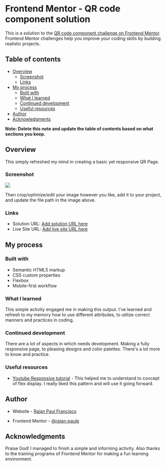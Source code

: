 # Frontend Mentor - QR code component solution

This is a solution to the [QR code component challenge on Frontend Mentor](https://www.frontendmentor.io/challenges/qr-code-component-iux_sIO_H). Frontend Mentor challenges help you improve your coding skills by building realistic projects. 

## Table of contents

- [Overview](#overview)
  - [Screenshot](#screenshot)
  - [Links](#links)
- [My process](#my-process)
  - [Built with](#built-with)
  - [What I learned](#what-i-learned)
  - [Continued development](#continued-development)
  - [Useful resources](#useful-resources)
- [Author](#author)
- [Acknowledgments](#acknowledgments)

**Note: Delete this note and update the table of contents based on what sections you keep.**

## Overview

This simply refreshed my mind in creating a basic yet responsive QR Page.

### Screenshot

![](./design/Screenshot_desktop.png)


Then crop/optimize/edit your image however you like, add it to your project, and update the file path in the image above.


### Links

- Solution URL: [Add solution URL here](https://your-solution-url.com)
- Live Site URL: [Add live site URL here](https://your-live-site-url.com)

## My process

### Built with

- Semantic HTML5 markup
- CSS custom properties
- Flexbox
- Mobile-first workflow

### What I learned

This simple activity engaged me in making this output. I've learned and refresh to my memory how to use different attributes, to utilize correct manners and practices in coding.


### Continued development

There are a lot of aspects in which needs development. Making a fully responsive page, to pleasing designs and color palettes. There's a lot more to know and practice.

### Useful resources

- [Youtube Responsive tutorial](https://www.youtube.com/watch?v=TUD1AWZVgQ8) - This helped me to understand to concept of flex display. I really liked this pattern and will use it going forward.


## Author

- Website - [Rajan Paul Francisco](https://github.com/rajan-paul)

- Frontend Mentor - [@rajan-paule](https://www.frontendmentor.io/profile/rajan-paul)


## Acknowledgments

Praise God! I managed to finish a simple and informing activity. Also thanks to the training programs of Frontend Mentor for making a fun learning environment.
